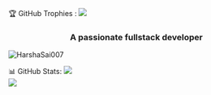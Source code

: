 🏆 GitHub Trophies :
![](https://github-profile-trophy.vercel.app/?username=HarshaSai007&theme=tokyonight&no-frame=true&no-bg=false&margin-w=4)


<h3 align="center">A passionate fullstack developer </h3>

<p align="left"> <img src="https://komarev.com/ghpvc/?username=HarshaSai007&label=Profile%20views&color=0e75b6&style=flat" alt="HarshaSai007" /> </p>

📊 GitHub Stats:
![](https://github-readme-stats.vercel.app/api?username=HarshaSai007&theme=tokyonight&hide_border=true&include_all_commits=true&count_private=true)<br/>
![](https://github-readme-streak-stats.herokuapp.com/?user=HarshaSai007&theme=tokyonight&hide_border=true)<br/>
